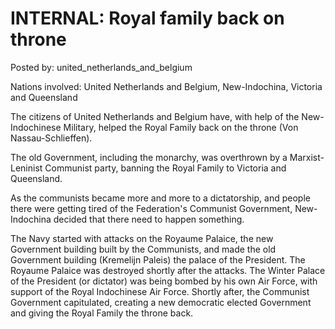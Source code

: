 # INTERNAL: Royal family back on throne

Posted by: united_netherlands_and_belgium

Nations involved: United Netherlands and Belgium, New-Indochina, Victoria and Queensland

The citizens of United Netherlands and Belgium have, with help of the New-Indochinese Military, helped the Royal Family back on the throne (Von Nassau-Schlieffen).


The old Government, including the monarchy, was overthrown by a Marxist-Leninist Communist party, banning the Royal Family to Victoria and Queensland.

As the communists became more and more to a dictatorship, and people there were getting tired of the Federation's Communist Government, New-Indochina decided that there need to happen something.

The Navy started with attacks on the Royaume Palaice, the new Government building built by the Communists, and made the old Government building (Kremelijn Paleis) the palace of the President. The Royaume Palaice was destroyed shortly after the attacks. The Winter Palace of the President (or dictator) was being bombed by his own Air Force, with support of the Royal Indochinese Air Force. Shortly after, the Communist Government capitulated, creating a new democratic elected Government and giving the Royal Family the throne back.